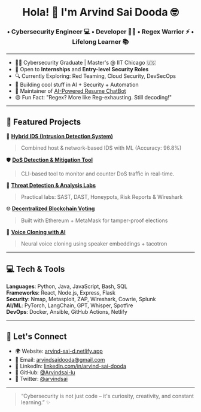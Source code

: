 <h1 align="center">Hola! 👋 I'm Arvind Sai Dooda 🤓</h1>
<h3 align="center">• Cybersecurity Engineer 💻 • Developer 🧑‍💻 • Regex Warrior ⚡ • Lifelong Learner 📚</h3>

---

- 👨‍🎓 Cybersecurity Graduate | Master's @ IIT Chicago 🇺🇸
- 💼 Open to **Internships** and **Entry-level Security Roles**
- 🔍 Currently Exploring: Red Teaming, Cloud Security, DevSecOps
- 🧠 Building cool stuff in AI + Security + Automation
- 🤖 Maintainer of [AI-Powered Resume ChatBot](https://chatgpt.com/g/g-682c09ae8ff48191913c618b30818727-arvind-resume-assistant)
- 😄 Fun Fact: "Regex? More like Reg-exhausting. Still decoding!"

---

## 🚀 Featured Projects

🎯 [**Hybrid IDS (Intrusion Detection System)**](https://github.com/Arvindsai-lu/Hybrid-Intrusion-Detection-System-Using-Machine-Learning-)  
> Combined host & network-based IDS with ML (Accuracy: 96.8%)

🛡️ [**DoS Detection & Mitigation Tool**](https://github.com/NguyenVu1310/threeblock)  
> CLI-based tool to monitor and counter DoS traffic in real-time.

🔐 [**Threat Detection & Analysis Labs**](https://github.com/Arvindsai-lu/Threat-Detection-Analysis-labs-projects)  
> Practical labs: SAST, DAST, Honeypots, Risk Reports & Wireshark

🌐 [**Decentralized Blockchain Voting**](https://github.com/Arvindsai-lu/Decentralized-Voting-System-Decentralized-Voting-System-with-Metamask)  
> Built with Ethereum + MetaMask for tamper-proof elections

🧠 [**Voice Cloning with AI**](https://github.com/Arvindsai-lu/Real-time-voice-cloning)  
> Neural voice cloning using speaker embeddings + tacotron

---

## 💻 Tech & Tools

**Languages**: Python, Java, JavaScript, Bash, SQL  
**Frameworks**: React, Node.js, Express, Flask  
**Security**: Nmap, Metasploit, ZAP, Wireshark, Cowrie, Splunk  
**AI/ML**: PyTorch, LangChain, GPT, Whisper, Spotfire  
**DevOps**: Docker, Ansible, GitHub Actions, Netlify  

---

## 🤝 Let's Connect

- 🌍 Website: [arvind-sai-d.netlify.app](https://arvind-sai-d.netlify.app)
- 📧 Email: [arvindsaidooda@gmail.com](mailto:arvindsaidooda@gmail.com)
- 🔗 LinkedIn: [linkedin.com/in/arvind-sai-dooda](https://www.linkedin.com/in/arvind-sai-dooda)
- 🐙 GitHub: [@Arvindsai-lu](https://github.com/Arvindsai-lu)
- 💬 Twitter: [@arvindsai](https://twitter.com/arvindsai)

---

> “Cybersecurity is not just code – it's curiosity, creativity, and constant learning.” ✨

